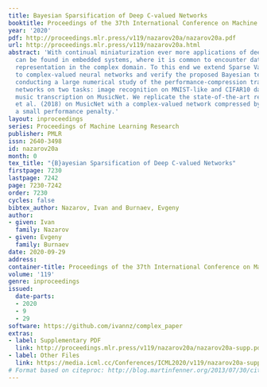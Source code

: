 ```yaml
---
title: Bayesian Sparsification of Deep C-valued Networks
booktitle: Proceedings of the 37th International Conference on Machine Learning
year: '2020'
pdf: http://proceedings.mlr.press/v119/nazarov20a/nazarov20a.pdf
url: http://proceedings.mlr.press/v119/nazarov20a.html
abstract: 'With continual miniaturization ever more applications of deep learning
  can be found in embedded systems, where it is common to encounter data with natural
  representation in the complex domain. To this end we extend Sparse Variational Dropout
  to complex-valued neural networks and verify the proposed Bayesian technique by
  conducting a large numerical study of the performance-compression trade-off of C-valued
  networks on two tasks: image recognition on MNIST-like and CIFAR10 datasets and
  music transcription on MusicNet. We replicate the state-of-the-art result by Trabelsi
  et al. (2018) on MusicNet with a complex-valued network compressed by 50-100x at
  a small performance penalty.'
layout: inproceedings
series: Proceedings of Machine Learning Research
publisher: PMLR
issn: 2640-3498
id: nazarov20a
month: 0
tex_title: "{B}ayesian Sparsification of Deep C-valued Networks"
firstpage: 7230
lastpage: 7242
page: 7230-7242
order: 7230
cycles: false
bibtex_author: Nazarov, Ivan and Burnaev, Evgeny
author:
- given: Ivan
  family: Nazarov
- given: Evgeny
  family: Burnaev
date: 2020-09-29
address: 
container-title: Proceedings of the 37th International Conference on Machine Learning
volume: '119'
genre: inproceedings
issued:
  date-parts:
  - 2020
  - 9
  - 29
software: https://github.com/ivannz/complex_paper
extras:
- label: Supplementary PDF
  link: http://proceedings.mlr.press/v119/nazarov20a/nazarov20a-supp.pdf
- label: Other Files
  link: https://media.icml.cc/Conferences/ICML2020/v119/nazarov20a-supp.zip
# Format based on citeproc: http://blog.martinfenner.org/2013/07/30/citeproc-yaml-for-bibliographies/
---
```

